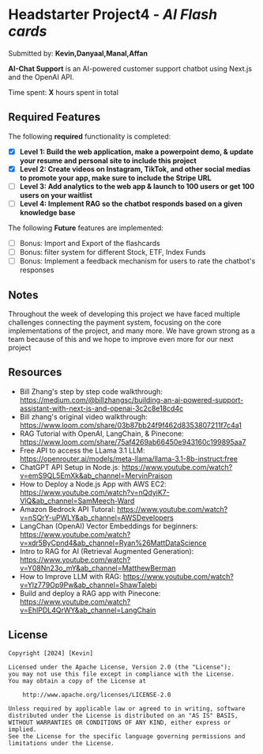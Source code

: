 # Headstarter Project4 - *AI Flash cards*

Submitted by: **Kevin,Danyaal,Manal,Affan**

**AI-Chat Support** is an AI-powered customer support chatbot using Next.js and the OpenAI API.

Time spent: **X** hours spent in total

## Required Features

The following **required** functionality is completed:

- [x] **Level 1: Build the web application, make a powerpoint demo, & update your resume and personal site to include this project**
- [x] **Level 2: Create videos on Instagram, TikTok, and other social medias to promote your app, make sure to include the Stripe URL**
- [ ] **Level 3: Add analytics to the web app & launch to 100 users or get 100 users on your waitlist**
- [ ] **Level 4: Implement RAG so the chatbot responds based on a given knowledge base**

The following **Future** features are implemented:

- [ ] Bonus: Import and Export of the flashcards
- [ ] Bonus: filter system for different Stock, ETF, Index Funds
- [ ] Bonus: Implement a feedback mechanism for users to rate the chatbot's responses

## Notes

Throughout the week of developing this project we have faced multiple challenges connecting the payment system, focusing on the core implementations of the project, and many more. We have grown strong as a team because of this and we hope to improve even more for our next project 

## Resources
- Bill Zhang's step by step code walkthrough: https://medium.com/@billzhangsc/building-an-ai-powered-support-assistant-with-next-js-and-openai-3c2c8e18cd4c
- Bill zhang's original video walkthrough: https://www.loom.com/share/03b87bb24f9f462d8353807211f7c4a1
- RAG Tutorial with OpenAI, LangChain, & Pinecone: https://www.loom.com/share/75af4269ab66450e943160c199895aa7
- Free API to access the LLama 3.1 LLM: https://openrouter.ai/models/meta-llama/llama-3.1-8b-instruct:free
- ChatGPT API Setup in Node.js: https://www.youtube.com/watch?v=emS9QL5EmXk&ab_channel=MervinPraison
- How to Deploy a Node.js App with AWS EC2: https://www.youtube.com/watch?v=nQdyiK7-VlQ&ab_channel=SamMeech-Ward
- Amazon Bedrock API Tutoral: https://www.youtube.com/watch?v=nSQrY-uPWLY&ab_channel=AWSDevelopers
- LangChan (OpenAI) Vector Embeddings for beginners: https://www.youtube.com/watch?v=xdr5ByCpnd4&ab_channel=Ryan%26MattDataScience
- Intro to RAG for AI (Retrieval Augmented Generation): https://www.youtube.com/watch?v=Y08Nn23o_mY&ab_channel=MatthewBerman
- How to Improve LLM with RAG: https://www.youtube.com/watch?v=Ylz779Op9Pw&ab_channel=ShawTalebi
- Build and deploy a RAG app with Pinecone: https://www.youtube.com/watch?v=EhlPDL4QrWY&ab_channel=LangChain
## License

    Copyright [2024] [Kevin]

    Licensed under the Apache License, Version 2.0 (the "License");
    you may not use this file except in compliance with the License.
    You may obtain a copy of the License at

        http://www.apache.org/licenses/LICENSE-2.0

    Unless required by applicable law or agreed to in writing, software
    distributed under the License is distributed on an "AS IS" BASIS,
    WITHOUT WARRANTIES OR CONDITIONS OF ANY KIND, either express or implied.
    See the License for the specific language governing permissions and
    limitations under the License.
